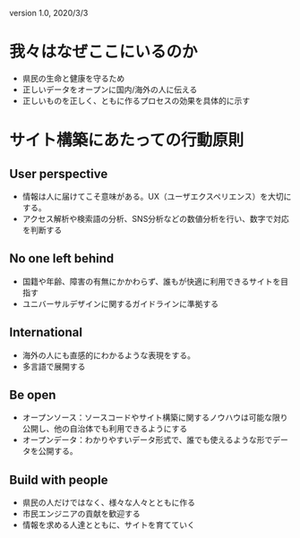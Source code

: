 version 1.0, 2020/3/3

# 我々はなぜここにいるのか

* 県民の生命と健康を守るため
* 正しいデータをオープンに国内/海外の人に伝える
* 正しいものを正しく、ともに作るプロセスの効果を具体的に示す

# サイト構築にあたっての行動原則

## User perspective

* 情報は人に届けてこそ意味がある。UX（ユーザエクスペリエンス）を大切にする。
* アクセス解析や検索語の分析、SNS分析などの数値分析を行い、数字で対応を判断する

## No one left behind

* 国籍や年齢、障害の有無にかかわらず、誰もが快適に利用できるサイトを目指す
* ユニバーサルデザインに関するガイドラインに準拠する

## International

* 海外の人にも直感的にわかるような表現をする。
* 多言語で展開する

## Be open

* オープンソース：ソースコードやサイト構築に関するノウハウは可能な限り公開し、他の自治体でも利用できるようにする
* オープンデータ：わかりやすいデータ形式で、誰でも使えるような形でデータを公開する。

## Build with people

* 県民の人だけではなく、様々な人々とともに作る
* 市民エンジニアの貢献を歓迎する
* 情報を求める人達とともに、サイトを育てていく

